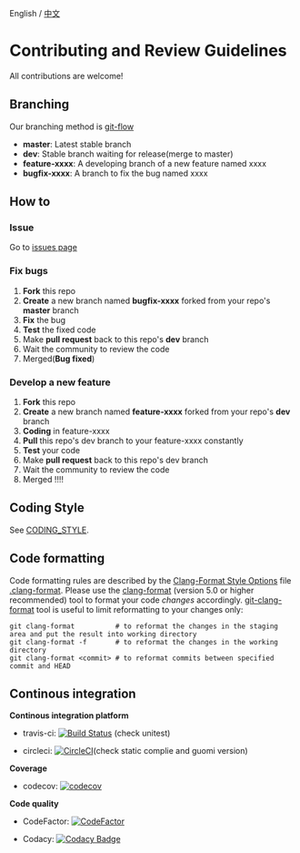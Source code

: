 English / [中文](docs/CONTRIBUTING_CN.md)

# Contributing and Review Guidelines

All contributions are welcome! 

## Branching

Our branching method is [git-flow](https://jeffkreeftmeijer.com/git-flow/)

- **master**: Latest stable branch
- **dev**: Stable branch waiting for release(merge to master)
- **feature-xxxx**: A developing branch of a new feature named xxxx
- **bugfix-xxxx**: A branch to fix the bug named xxxx

## How to

### Issue

Go to [issues page](https://github.com/FISCO-BCOS/lab-bcos/issues)

### Fix bugs

1. **Fork** this repo
2. **Create** a new branch named **bugfix-xxxx** forked from your repo's **master** branch
3. **Fix** the bug
4. **Test** the fixed code
5. Make **pull request** back to this repo's **dev** branch 
6. Wait the community to review the code
7. Merged(**Bug fixed**)

### Develop a new feature

1. **Fork** this repo
2. **Create** a new branch named **feature-xxxx** forked from your repo's **dev** branch
3. **Coding** in feature-xxxx
4. **Pull** this repo's dev branch to your feature-xxxx constantly
5. **Test** your code
6. Make **pull request** back to this repo's dev branch
7. Wait the community to review the code
8. Merged !!!!

## Coding Style

See [CODING_STYLE](CODING_STYLE.md).

## Code formatting

Code formatting rules are described by the [Clang-Format Style Options] file [.clang-format].
Please use the [clang-format] (version 5.0 or higher recommended) tool to format your code _changes_ accordingly.
[git-clang-format] tool is useful to limit reformatting to your changes only:

```
git clang-format          # to reformat the changes in the staging area and put the result into working directory
git clang-format -f       # to reformat the changes in the working directory
git clang-format <commit> # to reformat commits between specified commit and HEAD
```

[Clang-Format Style Options]: https://clang.llvm.org/docs/ClangFormatStyleOptions.html
[clang-format]: https://clang.llvm.org/docs/ClangFormat.html
[.clang-format]: .clang-format
[git-clang-format]: https://llvm.org/svn/llvm-project/cfe/trunk/tools/clang-format/git-clang-format


## Continous integration

**Continous integration platform**

* travis-ci: [![Build Status](https://travis-ci.org/FISCO-BCOS/FISCO-BCOS.svg?branch=master)](https://travis-ci.org/FISCO-BCOS/FISCO-BCOS) (check unitest)

* circleci: [![CircleCI](https://circleci.com/gh/FISCO-BCOS/FISCO-BCOS/tree/master.svg?style=svg)](https://circleci.com/gh/FISCO-BCOS/FISCO-BCOS/tree/master)(check static complie and guomi version)

**Coverage**

* codecov:  [![codecov](https://codecov.io/gh/FISCO-BCOS/FISCO-BCOS/branch/master/graph/badge.svg)](https://codecov.io/gh/FISCO-BCOS/FISCO-BCOS)

**Code quality**

* CodeFactor: [![CodeFactor](https://www.codefactor.io/repository/github/fisco-bcos/fisco-bcos/badge)](https://www.codefactor.io/repository/github/fisco-bcos/fisco-bcos)

* Codacy: [![Codacy Badge](https://api.codacy.com/project/badge/Grade/08552871ee104fe299b00bc79f8a12b9)](https://www.codacy.com/app/fisco-dev/lab-bcos?utm_source=github.com&amp;utm_medium=referral&amp;utm_content=FISCO-BCOS/lab-bcos&amp;utm_campaign=Badge_Grade) 


